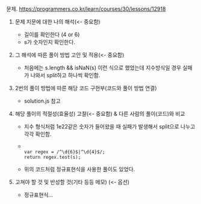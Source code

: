 문제. https://programmers.co.kr/learn/courses/30/lessons/12918

1. 문제 지문에 대한 나의 해석(<- 중요함)

   - 길이를 확인한다 (4 or 6)
   - s가 숫자인지 확인한다.

2. 그 해석에 따른 풀이 방법 고안 및 적용(<- 중요함)

   - 처음에는 s.length && isNaN(s) 이런 식으로 했었는데 지수방식일 경우 실패가 나와서 split하고 하나씩 확인함.

3. 2번의 풀이 방법에 따른 해당 코드 구현부(코드와 풀이 방법 연결)

   - solution.js 참고

4. 해당 풀이의 적절성(효율성) 고찰(<- 중요함) & 다른 사람의 풀이(코드)와 비교

   - 지수 형식처럼 1e22같은 숫자가 들어왔을 때 실패가 발생해서 split으로 나누고 각각 확인함.

   - <code>
     var regex = /^\d{6}$|^\d{4}$/;
     return regex.test(s);
     </code>
   - 위의 코드처럼 정규표현식을 사용한 풀이도 있었다.

5. 고쳐야 할 것 및 반성할 것(기타 등등 메모) (<- 옵션)
   - 정규표현식...

